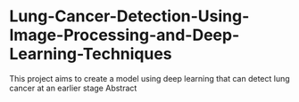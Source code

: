 # Lung-Cancer-Detection-Using-Image-Processing-and-Deep-Learning-Techniques
This project aims to create a model using deep learning that can detect lung cancer at an earlier stage
Abstract
